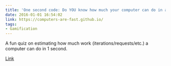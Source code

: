 ```yaml
---
title: 'One second code: Do YOU know how much your computer can do in a second?'
date: 2016-01-01 16:54:02
link: https://computers-are-fast.github.io/
tags:
- Gamification
---
```

A fun quiz on estimating how much work (iterations/requests/etc.) a computer can do in 1 second.

[Link](https://computers-are-fast.github.io/)
